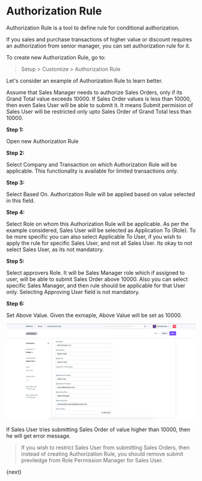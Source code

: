 <!-- add-breadcrumbs -->
# Authorization Rule

Authorization Rule is a tool to define rule for conditional authorization.

If you sales and purchase transactions of higher value or discount requires an authorization from senior manager, you can set authorization rule for it.

To create new Authorization Rule, go to:

> Setup > Customize > Authorization Rule

Let's consider an example of Authorization Rule to learn better.

Assume that Sales Manager needs to authorize Sales Orders, only if its Grand Total value exceeds 10000. If Sales Order values is less than 10000, then even Sales User will be able to submit it. It means Submit permision of Sales User will be restricted only upto Sales Order of Grand Total less than 10000.

**Step 1:**

Open new Authorization Rule

**Step 2:**

Select Company and Transaction on which Authorization Rule will be applicable. This functionality is available for limited transactions only.

**Step 3:**

Select Based On. Authorization Rule will be applied based on value selected in this field.

**Step 4:**

Select Role on whom this Authorization Rule will be applicable. As per the example considered, Sales User will be selected as Application To (Role). To be more specific you can also select Applicable To User, if you wish to apply the rule for specific Sales User, and not all Sales User. Its okay to not select Sales User, as its not mandatory.

**Step 5:**

Select approvers Role. It will be Sales Manager role which if assigned to user, will be able to submit Sales Order above 10000. Also you can select specific Sales Manager, and then rule should be applicable for that User only. Selecting Approving User field is not mandatory.

**Step 6:**

Set Above Value. Given the exmaple, Above Value will be set as 10000.

<img class="screenshot" alt="Authorization Rule" src="./assets/auth-rule.png">

If Sales User tries submitting Sales Order of value higher than 10000, then he will get error message.

>If you wish to restrict Sales User from submitting Sales Orders, then instead of creating Authorization Rule, you should remove submit previledge from Role Permission Manager for Sales User.

{next}
